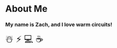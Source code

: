 # About Me

### My name is Zach, and I love warm circuits!

<div style="font-size:2em">☃️ ⚡ 💻 ☕</div>
